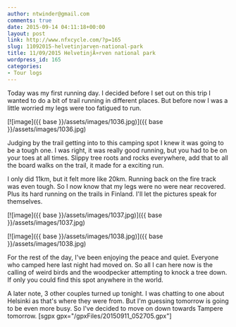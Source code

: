 ```yaml
---
author: ntwinder@gmail.com
comments: true
date: 2015-09-14 04:11:18+00:00
layout: post
link: http://www.nfxcycle.com/?p=165
slug: 11092015-helvetinjarven-national-park
title: 11/09/2015 HelvetinjÃ¤rven national park
wordpress_id: 165
categories:
- Tour logs
---
```


Today was my first running day. I decided before I set out on this trip I wanted to do a bit of trail running in different places. But before now I was a little worried my legs were too fatigued to run.

[![image]({{ base }}/assets/images/1036.jpg)]({{ base }}/assets/images/1036.jpg)



Judging by the trail getting into to this camping spot I knew it was going to be a tough one. I was right, it was really good running, but you had to be on your toes at all times. Slippy tree roots and rocks everywhere, add that to all the board walks on the trail, it made for a exciting run. 

I only did 11km, but it felt more like 20km. Running back on the fire track was even tough. So I now know that my legs were no were near recovered. Plus its hard running on the trails in Finland. I'll let the pictures speak for themselves.

[![image]({{ base }}/assets/images/1037.jpg)]({{ base }}/assets/images/1037.jpg)



[![image]({{ base }}/assets/images/1038.jpg)]({{ base }}/assets/images/1038.jpg)



For the rest of the day, I've been enjoying the peace and quiet. Everyone who camped here last night had moved on. So all I can here now is the calling of weird birds and the woodpecker attempting to knock a tree down. If only you could find this spot anywhere in the world.

A later note, 3 other couples turned up tonight. I was chatting to one about Helsinki as that's where they were from. But I'm guessing tomorrow is going to be even more busy. So I've decided to move on down towards Tampere tomorrow. 
[sgpx gpx="/gpxFiles/20150911_052705.gpx"]
